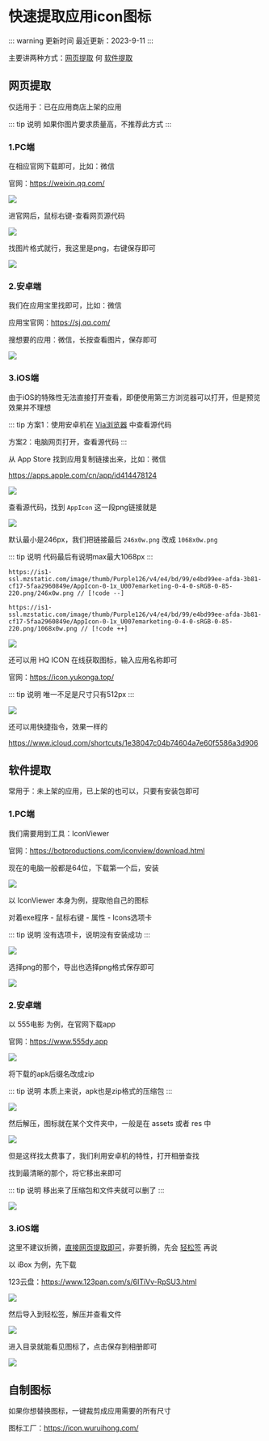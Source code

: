 # 快速提取应用icon图标

::: warning 更新时间
最近更新：2023-9-11
:::



主要讲两种方式：[网页提取](#网页提取) 何 [软件提取](#软件提取)


## 网页提取

仅适用于：已在应用商店上架的应用

::: tip 说明
如果你图片要求质量高，不推荐此方式
:::




### 1.PC端

在相应官网下载即可，比如：微信

官网：https://weixin.qq.com/

![](./icon-01.png)


进官网后，鼠标右键-查看网页源代码

![](./icon-02.png)

找图片格式就行，我这里是png，右键保存即可

![](./icon-03.png)




### 2.安卓端

我们在应用宝里找即可，比如：微信

应用宝官网：https://sj.qq.com/

搜想要的应用：微信，长按查看图片，保存即可

![](./icon-04.png)



### 3.iOS端

由于iOS的特殊性无法直接打开查看，即便使用第三方浏览器可以打开，但是预览效果并不理想

::: tip
方案1：使用安卓机在 [Via浏览器](https://viayoo.com/zh-cn/) 中查看源代码

方案2：电脑网页打开，查看源代码
:::

从 App Store 找到应用复制链接出来，比如：微信

https://apps.apple.com/cn/app/id414478124

![](./icon-05.png)

查看源代码，找到 `AppIcon` 这一段png链接就是

![](./icon-06.png)

默认最小是246px，我们把链接最后 `246x0w.png` 改成 `1068x0w.png`

::: tip 说明
代码最后有说明max最大1068px
:::

```
https://is1-ssl.mzstatic.com/image/thumb/Purple126/v4/e4/bd/99/e4bd99ee-afda-3b81-cf17-5faa2960849e/AppIcon-0-1x_U007emarketing-0-4-0-sRGB-0-85-220.png/246x0w.png // [!code --]

https://is1-ssl.mzstatic.com/image/thumb/Purple126/v4/e4/bd/99/e4bd99ee-afda-3b81-cf17-5faa2960849e/AppIcon-0-1x_U007emarketing-0-4-0-sRGB-0-85-220.png/1068x0w.png // [!code ++]
```

![](./icon-07.png)

还可以用 HQ ICON 在线获取图标，输入应用名称即可

官网：https://icon.yukonga.top/

::: tip 说明
唯一不足是尺寸只有512px
:::

![](./icon-08.png)


还可以用快捷指令，效果一样的

https://www.icloud.com/shortcuts/1e38047c04b74604a7e60f5586a3d906



## 软件提取

常用于：未上架的应用，已上架的也可以，只要有安装包即可

### 1.PC端

我们需要用到工具：IconViewer

官网：https://botproductions.com/iconview/download.html

现在的电脑一般都是64位，下载第一个后，安装

![](./icon-09.png)

以 IconViewer 本身为例，提取他自己的图标

对着exe程序 - 鼠标右键 - 属性 - Icons选项卡

::: tip 说明
没有选项卡，说明没有安装成功
:::

![](./icon-10.png)

选择png的那个，导出也选择png格式保存即可

![](./icon-11.png)




### 2.安卓端

以 555电影 为例，在官网下载app

官网：https://www.555dy.app

![](./icon-12.png)

将下载的apk后缀名改成zip

::: tip 说明
本质上来说，apk也是zip格式的压缩包
:::

![](./icon-13.png)

然后解压，图标就在某个文件夹中，一般是在 assets 或者 res 中

![](./icon-14.png)

但是这样找太费事了，我们利用安卓机的特性，打开相册查找

找到最清晰的那个，将它移出来即可

::: tip 说明
移出来了压缩包和文件夹就可以删了
:::


![](./icon-15.png)


### 3.iOS端

这里不建议折腾，[直接网页提取即可](#_3-ios端)，非要折腾，先会 [轻松签](../../mobile/iPhone/sign/#轻松签) 再说

以 iBox 为例，先下载

123云盘：https://www.123pan.com/s/6ITiVv-RpSU3.html

![](./icon-16.png)

然后导入到轻松签，解压并查看文件

![](./icon-17.png)


进入目录就能看见图标了，点击保存到相册即可

![](./icon-18.png)



## 自制图标

如果你想替换图标，一键裁剪成应用需要的所有尺寸

图标工厂：https://icon.wuruihong.com/


